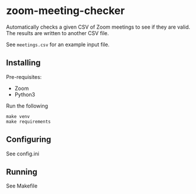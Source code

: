 # zoom-meeting-checker

Automatically checks a given CSV of Zoom meetings to see if they are valid. The
results are written to another CSV file.

See `meetings.csv` for an example input file.

## Installing

Pre-requisites:

* Zoom
* Python3


Run the following

```
make venv
make requirements
```

## Configuring

See config.ini

## Running

See Makefile
